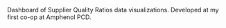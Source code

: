 Dashboard of Supplier Quality Ratios data visualizations. Developed at my first co-op at Amphenol PCD.
